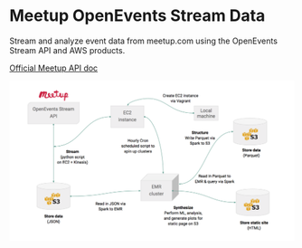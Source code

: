 # Meetup OpenEvents Stream Data

Stream and analyze event data from meetup.com using the OpenEvents Stream API and AWS products.

[Official Meetup API doc](https://www.meetup.com/meetup_api/docs/stream/2/open_events/)

![dag](images/dag.png)
